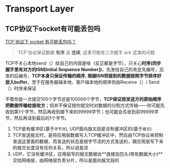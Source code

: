 # Transport Layer

## TCP协议下socket有可能丢包吗

[TCP 协议下 socket 有可能丢包吗？](https://www.zhihu.com/question/53960871)

> TCP 协议保证数据 **有序** 且 **连续**, 这里可能有三次握手 ack 这类的问题

TCP不关心本地send（）给自己的内容是啥（反正都是字节），只关心**时序(同步握手里有对方的ISN[Initial Sequence Number])**，先发给自己的肯定先编号，后发的后编号，**TCP本身只保证传输的顺序, 根据ISN将接到的数据按照字节排序好放入buffer**，至于在服务器端本地、客户端本地的顺序则由Receive（）/ Send（）时序来保证

不管你是一次提交100个字节还是100000个字节，**TCP保证按发送方的原始顺序把数据传输给接收方**；但并不保证按你提交时对数据的分割方式传输——你可能先收到第1个字节，然后再收到接下来的99999字节；也可能会先收到前99999字节，然后再读到最后的1个字节。

1. TCP是有缓冲区(基于`字节流`), UDP面向报文段是没有缓冲区的(基于`报文`)
2. TCP发送报文时，是将应用层数据写入TCP缓冲区中，然后由TCP协议来控制发送这里面的数据，而发送的状态是按字节流的方式发送的，跟应用层写下来的报文长度没有任何关系，所以说是流
3. UDP，它没有缓冲区，应用层写的报文数据会**直接加包头(带有数据大小)**交给网络层，由网络层负责分片，所以是面向报文段的
